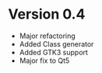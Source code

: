 

# Version 0.4 
 - Major refactoring
 - Added Class generator 
 - Added GTK3 support
 - Major fix to Qt5
